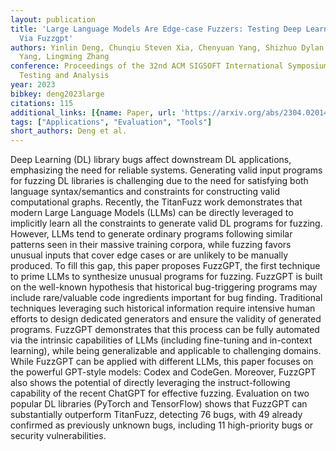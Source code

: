 ```yaml
---
layout: publication
title: 'Large Language Models Are Edge-case Fuzzers: Testing Deep Learning Libraries
  Via Fuzzgpt'
authors: Yinlin Deng, Chunqiu Steven Xia, Chenyuan Yang, Shizhuo Dylan Zhang, Shujing
  Yang, Lingming Zhang
conference: Proceedings of the 32nd ACM SIGSOFT International Symposium on Software
  Testing and Analysis
year: 2023
bibkey: deng2023large
citations: 115
additional_links: [{name: Paper, url: 'https://arxiv.org/abs/2304.02014'}]
tags: ["Applications", "Evaluation", "Tools"]
short_authors: Deng et al.
---
```

Deep Learning (DL) library bugs affect downstream DL applications,
emphasizing the need for reliable systems. Generating valid input programs for
fuzzing DL libraries is challenging due to the need for satisfying both
language syntax/semantics and constraints for constructing valid computational
graphs. Recently, the TitanFuzz work demonstrates that modern Large Language
Models (LLMs) can be directly leveraged to implicitly learn all the constraints
to generate valid DL programs for fuzzing. However, LLMs tend to generate
ordinary programs following similar patterns seen in their massive training
corpora, while fuzzing favors unusual inputs that cover edge cases or are
unlikely to be manually produced.
  To fill this gap, this paper proposes FuzzGPT, the first technique to prime
LLMs to synthesize unusual programs for fuzzing. FuzzGPT is built on the
well-known hypothesis that historical bug-triggering programs may include
rare/valuable code ingredients important for bug finding. Traditional
techniques leveraging such historical information require intensive human
efforts to design dedicated generators and ensure the validity of generated
programs. FuzzGPT demonstrates that this process can be fully automated via the
intrinsic capabilities of LLMs (including fine-tuning and in-context learning),
while being generalizable and applicable to challenging domains. While FuzzGPT
can be applied with different LLMs, this paper focuses on the powerful
GPT-style models: Codex and CodeGen. Moreover, FuzzGPT also shows the potential
of directly leveraging the instruct-following capability of the recent ChatGPT
for effective fuzzing. Evaluation on two popular DL libraries (PyTorch and
TensorFlow) shows that FuzzGPT can substantially outperform TitanFuzz,
detecting 76 bugs, with 49 already confirmed as previously unknown bugs,
including 11 high-priority bugs or security vulnerabilities.